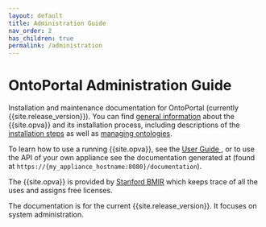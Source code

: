 ```yaml
---
layout: default
title: Administration Guide
nav_order: 2
has_children: true
permalink: /administration
---
```


# OntoPortal Administration Guide

Installation and maintenance documentation for OntoPortal (currently {{site.release_version}}).
You can find
<a href="{{site.baseurl}}/administration/general">general information</a> about the {{site.opva}}
and its installation process, including descriptions
of the <a href="{{site.baseurl}}/administration/steps">installation steps</a> as well as
<a href="{{site.baseurl}}/administration/ontologies">managing ontologies</a>.

To learn how to use a running {{site.opva}}, see the <a href="{{site.baseurl}}/user_guide"> User Guide </a>,
or to use the API of your own appliance see the documentation generated at (found at `https://{my_appliance_hostname:8080}/documentation`).

The {{site.opva}} is provided by [Stanford BMIR](https://bmir.stanford.edu/) which keeps trace of all the uses and assigns free licenses. 

The documentation is for the current {{site.release_version}}. It 
focuses on system administration.